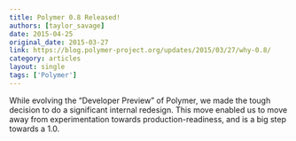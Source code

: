 ```yaml
---
title: Polymer 0.8 Released!
authors: [taylor_savage]
date: 2015-04-25
original_date: 2015-03-27
link: https://blog.polymer-project.org/updates/2015/03/27/why-0.8/
category: articles
layout: single
tags: ['Polymer']
---
```


While evolving the “Developer Preview” of Polymer, we made the tough decision to do a significant internal redesign. This move enabled us to move away from experimentation towards production-readiness, and is a big step towards a 1.0.

<!-- Excerpt -->
